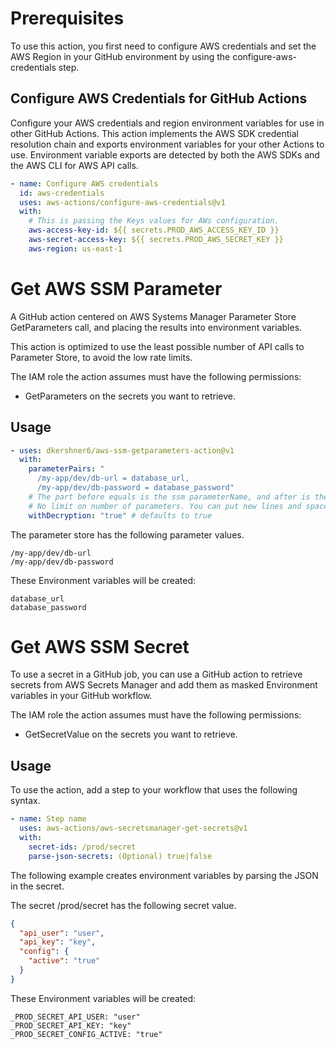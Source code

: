 # Prerequisites

To use this action, you first need to configure AWS credentials and set the AWS Region in your GitHub environment by using the configure-aws-credentials step.

## Configure AWS Credentials for GitHub Actions

Configure your AWS credentials and region environment variables for use in other GitHub Actions. This action implements the AWS SDK credential resolution chain and exports environment variables for your other Actions to use. Environment variable exports are detected by both the AWS SDKs and the AWS CLI for AWS API calls.

```yaml
- name: Configure AWS credentials
  id: aws-credentials
  uses: aws-actions/configure-aws-credentials@v1
  with:
    # This is passing the Keys values for AWs configuration.
    aws-access-key-id: ${{ secrets.PROD_AWS_ACCESS_KEY_ID }}
    aws-secret-access-key: ${{ secrets.PROD_AWS_SECRET_KEY }}
    aws-region: us-east-1
```

# Get AWS SSM Parameter

A GitHub action centered on AWS Systems Manager Parameter Store GetParameters call, and placing the results into environment variables.

This action is optimized to use the least possible number of API calls to Parameter Store, to avoid the low rate limits.

The IAM role the action assumes must have the following permissions:

- GetParameters on the secrets you want to retrieve.

## Usage

```yaml
- uses: dkershner6/aws-ssm-getparameters-action@v1
  with:
    parameterPairs: "
      /my-app/dev/db-url = database_url,
      /my-app/dev/db-password = database_password"
    # The part before equals is the ssm parameterName, and after is the ENV Variable name for the workflow.
    # No limit on number of parameters. You can put new lines and spaces in as desired, they get trimmed out.
    withDecryption: "true" # defaults to true
```

The parameter store has the following parameter values.

```
/my-app/dev/db-url
/my-app/dev/db-password
```

These Environment variables will be created:

```
database_url
database_password
```

# Get AWS SSM Secret

To use a secret in a GitHub job, you can use a GitHub action to retrieve secrets from AWS Secrets Manager and add them as masked Environment variables in your GitHub workflow.

The IAM role the action assumes must have the following permissions:

- GetSecretValue on the secrets you want to retrieve.

## Usage

To use the action, add a step to your workflow that uses the following syntax.

```yaml
- name: Step name
  uses: aws-actions/aws-secretsmanager-get-secrets@v1
  with:
    secret-ids: /prod/secret
    parse-json-secrets: (Optional) true|false
```

The following example creates environment variables by parsing the JSON in the secret.

The secret /prod/secret has the following secret value.

```json
{
  "api_user": "user",
  "api_key": "key",
  "config": {
    "active": "true"
  }
}
```

These Environment variables will be created:

```
_PROD_SECRET_API_USER: "user"
_PROD_SECRET_API_KEY: "key"
_PROD_SECRET_CONFIG_ACTIVE: "true"
```
